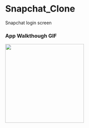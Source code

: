 # Snapchat_Clone
Snapchat login screen

### App Walkthough GIF
<img src="https://github.com/brofcb/Snapchat_Clone/blob/master/Snapchatgif.gif" width=250><br>
